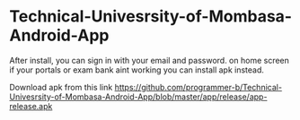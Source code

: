 # Technical-Univesrsity-of-Mombasa-Android-App

After install, you can sign in with your email and password.
on home screen if your portals or exam bank aint working you can install apk instead.

Download apk from this link https://github.com/programmer-b/Technical-Univesrsity-of-Mombasa-Android-App/blob/master/app/release/app-release.apk

